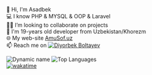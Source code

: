 👋 Hi, I'm Asadbek \
💻 I know PHP & MYSQL & OOP & Laravel \
👨‍💻 I’m looking to collaborate on projects \
💬 I'm 19-years old developer from Uzbekistan/Khorezm \
🌐 My web-site [AmuSof.uz](http://amusoft.uz) \
📫 Reach me on [![Diyorbek Boltayev](https://img.shields.io/badge/AsadbekPulatov-30302f?style=flat&logo=telegram)](https://t.me/Asadbek_29_07) 


![Dynamic name](https://github-readme-stats.vercel.app/api?username=DiyorbekBoltayev&show_icons=true&theme=radical) 
![Top Languages](https://github-readme-stats.vercel.app/api/top-langs/?username=DiyorbekBoltayev&layout=compact&theme=radical) \
[![wakatime](https://wakatime.com/badge/user/88be9afb-b2e3-4019-85f9-6e7d02e50981.svg)](https://wakatime.com/@88be9afb-b2e3-4019-85f9-6e7d02e50981)
